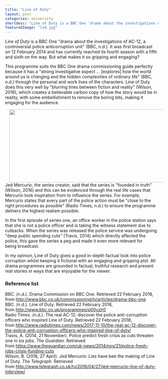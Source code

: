 ```yaml
---
title: "Line of Duty"
layout: post
categories: university
shortdesc: "Line of Duty is a BBC One 'drama about the investigations of AC-12, a controversial police anticorruption unit' (BBC, n.d.). It was first broadcast on 12 February 2014 and has currently reached its fourth season with a fifth and sixth on the way. But what makes it so gripping and engaging?"
featuredImage: "lod.jpg"
---
```


<i>Line of Duty </i>is a BBC One "drama about the investigations of AC-12, a controversial police anticorruption unit" (BBC, n.d.). It was first broadcast on 12 February 2014 and has currently reached its fourth season with a fifth and sixth on the way. But what makes it so gripping and engaging?

This programme suits the BBC One drama commissioning guide perfectly because it has a "strong investigative aspect ... [explores] how the world around us is changing and the hidden complexities of ordinary life" (BBC, n.d.) through the personal and work lives of the characters. Line of Duty does this very well by "blurring lines between fiction and reality" (Wilson, 2016), which creates a believable&nbsp;carbon copy of how the story would be in reality, with some embellishment to remove the boring bits, making it engaging for the audience.

<div class="separator" style="clear: both; text-align: center;">
<a href="https://2.bp.blogspot.com/-eulB2BcEiRE/Wo7Fx7SvOaI/AAAAAAAAAV8/qpy4vByzeawR4qFC1d9JjSInyPH-RiPWwCLcBGAs/s1600/Line_of_Duty-0.jpg" imageanchor="1" style="margin-left: 1em; margin-right: 1em;"><img border="0" data-original-height="263" data-original-width="700" height="240" src="https://2.bp.blogspot.com/-eulB2BcEiRE/Wo7Fx7SvOaI/AAAAAAAAAV8/qpy4vByzeawR4qFC1d9JjSInyPH-RiPWwCLcBGAs/s640/Line_of_Duty-0.jpg" width="640" /></a></div>
<div class="separator" style="clear: both; text-align: center;">

</div>
Jed Mercurio, the series creator, said that the series is "founded in truth" (Wilson, 2016) and this can be evidenced through&nbsp;the real life cases that Mercurio took inspiration from to influence the series. For example, Mercurio states that every part of the police action must be "close to the right procedures as possible" (Radio Times, n.d.) to ensure the programme delivers the highest realism possible.

In the first episode of series one, an office worker in the police station says that she is not a police&nbsp;officer and is taking the witness statement due to cutbacks. When the series was released the police service&nbsp;was undergoing "deep public spending cuts" (Travis, 2014) which directly affected the police, this gave the series a peg and made it even more relevant for being&nbsp;broadcast.

In my opinion, Line of Duty gives a good in-depth factual look into police corruption whilst&nbsp;keeping it fictional with an engaging and gripping plot. All drama programmes are grounded in factual, truthful research and present real stories in ways that are enjoyable for the viewer.
<h3>
Reference&nbsp;list</h3>
<div>
BBC. (n.d.). Drama Commission&nbsp;on BBC One. Retrieved 22 February 2018, from&nbsp;<a href="http://www.bbc.co.uk/commissioning/tv/articles/drama-bbc-one">http://www.bbc.co.uk/commissioning/tv/articles/drama-bbc-one</a></div>
<div>

</div>
<div>
BBC. (n.d.). Line of Duty. Retrieved 22 February 2018, from&nbsp;<a href="http://www.bbc.co.uk/programmes/p00yzlr0">http://www.bbc.co.uk/programmes/p00yzlr0</a>&nbsp;</div>
<div>

</div>
<div>
Radio Times. (n.d.). The real AC-12: discover the police anti-corruption officers who inspired&nbsp;Line of Duty. Retrieved 22 February 2018, from&nbsp;<a href="http://www.radiotimes.com/news/2017-11-10/the-real-ac-12-discover-the-police-anti-corruption-officers-who-inspired-line-of-duty/">http://www.radiotimes.com/news/2017-11-10/the-real-ac-12-discover-the-police-anti-corruption-officers-who-inspired-line-of-duty/</a></div>
<div>

</div>
<div>
Travis, A. (2014, 21 November). Police predict fresh crisis as cuts threaten one in six jobs. <i>The Guardian. </i>Retrieved from&nbsp;<a href="https://www.theguardian.com/uk-news/2014/nov/21/police-fresh-jobs-crisis-funding-cuts">https://www.theguardian.com/uk-news/2014/nov/21/police-fresh-jobs-crisis-funding-cuts</a></div>
<div>

</div>
<div>
Wilson, B. (2016, 27 April). Jed Mercurio: Lies have bee the making of Line of Duty. <i>The Telegraph. </i>Retrieved from&nbsp;<a href="http://www.telegraph.co.uk/tv/2016/04/27/jed-mercurio-line-of-duty-interview/">http://www.telegraph.co.uk/tv/2016/04/27/jed-mercurio-line-of-duty-interview/</a></div>
